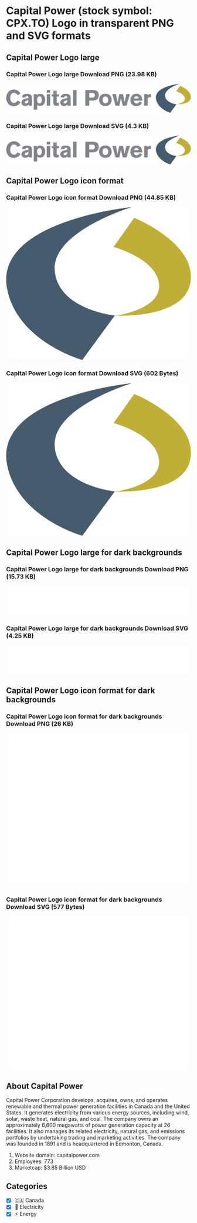 # Capital Power (stock symbol: CPX.TO) Logo in transparent PNG and SVG formats

## Capital Power Logo large

### Capital Power Logo large Download PNG (23.98 KB)

![Capital Power Logo large Download PNG (23.98 KB)](/img/orig/CPX.TO_BIG-2b2c0a8c.png)

### Capital Power Logo large Download SVG (4.3 KB)

![Capital Power Logo large Download SVG (4.3 KB)](/img/orig/CPX.TO_BIG-aaacccfa.svg)

## Capital Power Logo icon format

### Capital Power Logo icon format Download PNG (44.85 KB)

![Capital Power Logo icon format Download PNG (44.85 KB)](/img/orig/CPX.TO-f24fec31.png)

### Capital Power Logo icon format Download SVG (602 Bytes)

![Capital Power Logo icon format Download SVG (602 Bytes)](/img/orig/CPX.TO-0f9b8c39.svg)

## Capital Power Logo large for dark backgrounds

### Capital Power Logo large for dark backgrounds Download PNG (15.73 KB)

![Capital Power Logo large for dark backgrounds Download PNG (15.73 KB)](/img/orig/CPX.TO_BIG.D-375d96f5.png)

### Capital Power Logo large for dark backgrounds Download SVG (4.25 KB)

![Capital Power Logo large for dark backgrounds Download SVG (4.25 KB)](/img/orig/CPX.TO_BIG.D-ea6feda9.svg)

## Capital Power Logo icon format for dark backgrounds

### Capital Power Logo icon format for dark backgrounds Download PNG (26 KB)

![Capital Power Logo icon format for dark backgrounds Download PNG (26 KB)](/img/orig/CPX.TO.D-0db7e43b.png)

### Capital Power Logo icon format for dark backgrounds Download SVG (577 Bytes)

![Capital Power Logo icon format for dark backgrounds Download SVG (577 Bytes)](/img/orig/CPX.TO.D-5bda6ecd.svg)

## About Capital Power

Capital Power Corporation develops, acquires, owns, and operates renewable and thermal power generation facilities in Canada and the United States. It generates electricity from various energy sources, including wind, solar, waste heat, natural gas, and coal. The company owns an approximately 6,600 megawatts of power generation capacity at 26 facilities. It also manages its related electricity, natural gas, and emissions portfolios by undertaking trading and marketing activities. The company was founded in 1891 and is headquartered in Edmonton, Canada.

1. Website domain: capitalpower.com
2. Employees: 773
3. Marketcap: $3.85 Billion USD


## Categories
- [x] 🇨🇦 Canada
- [x] 🔋 Electricity
- [x] ⚡ Energy
